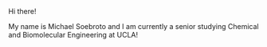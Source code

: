 Hi there! 

My name is Michael Soebroto and I am currently a senior studying Chemical and Biomolecular Engineering at UCLA!
